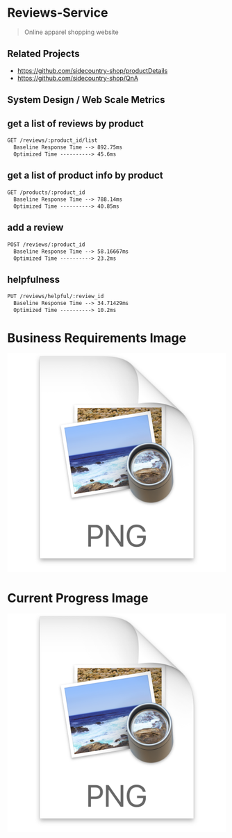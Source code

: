 # Reviews-Service
> Online apparel shopping website

## Related Projects
- https://github.com/sidecountry-shop/productDetails
- https://github.com/sidecountry-shop/QnA

## System Design / Web Scale Metrics

  ## get a list of reviews by product

    GET /reviews/:product_id/list
      Baseline Response Time --> 892.75ms
      Optimized Time ----------> 45.6ms

  ## get a list of product info by product

    GET /products/:product_id
      Baseline Response Time --> 788.14ms
      Optimized Time ----------> 40.85ms
  ## add a review

    POST /reviews/:product_id
      Baseline Response Time --> 58.16667ms
      Optimized Time ----------> 23.2ms
  ## helpfulness

    PUT /reviews/helpful/:review_id
      Baseline Response Time --> 34.71429ms
      Optimized Time ----------> 10.2ms

# Business Requirements Image
![](public/media/business-req.png)

# Current Progress Image
![](public/media/current-prog.png)
